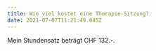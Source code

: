 ```yaml
---
title: Wie viel kostet eine Therapie-Sitzung?
date: 2021-07-07T11:21:49.045Z
---
```

Mein Stundensatz beträgt CHF 132.-.